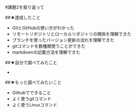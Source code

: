 #課題2を振り返って

##★達成したこと

- GitとGitHubの使い方がわかった
- リモートリポジトリとローカルリポジトリの関係を理解できた
- ブランチを使ったバージョン更新の流れを理解できた
- gitコマンドを数種類使うことができた
- markdownの記載方法を理解できた

##★自分で調べてみたこと

- 

##★もっと調べてみたいこと

- Githubでできること
- よく使うgitコマンド
- よく使うLinuxコマンド


